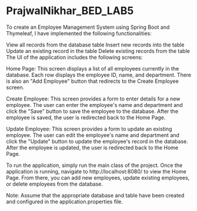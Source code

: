 # PrajwalNikhar_BED_LAB5

To create an Employee Management System using Spring Boot and Thymeleaf, I have implemented the following functionalities:

View all records from the database table
Insert new records into the table
Update an existing record in the table
Delete existing records from the table
The UI of the application includes the following screens:

Home Page: This screen displays a list of all employees currently in the database. Each row displays the employee ID, name, and department. There is also an "Add Employee" button that redirects to the Create Employee screen.

Create Employee: This screen provides a form to enter details for a new employee. The user can enter the employee's name and department and click the "Save" button to save the employee to the database. After the employee is saved, the user is redirected back to the Home Page.

Update Employee: This screen provides a form to update an existing employee. The user can edit the employee's name and department and click the "Update" button to update the employee's record in the database. After the employee is updated, the user is redirected back to the Home Page.

To run the application, simply run the main class of the project. Once the application is running, navigate to http://localhost:8080/ to view the Home Page. From there, you can add new employees, update existing employees, or delete employees from the database.

Note: Assume that the appropriate database and table have been created and configured in the application.properties file.
